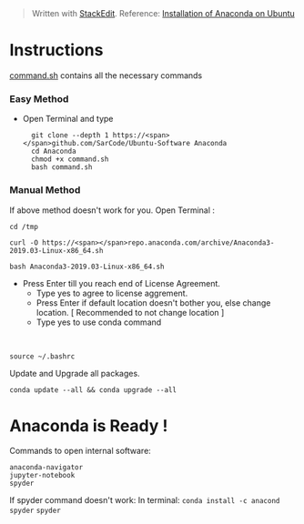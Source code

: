 
﻿


> Written with [StackEdit](https://stackedit.io/).
> Reference: [Installation of Anaconda on Ubuntu](https://www.digitalocean.com/community/tutorials/how-to-install-anaconda-on-ubuntu-18-04-quickstart)

 # Instructions
[command.sh](https://github.com/SarCode/Ubuntu-Software/blob/master/Anaconda/command.sh) contains all the necessary commands

### Easy Method
- Open Terminal and type

		git clone --depth 1 https://<span></span>github.com/SarCode/Ubuntu-Software Anaconda
		cd Anaconda
		chmod +x command.sh
		bash command.sh

	

### Manual Method
If above method doesn't work for you.
Open Terminal :


	cd /tmp

	curl -O https://<span></span>repo.anaconda.com/archive/Anaconda3-2019.03-Linux-x86_64.sh

	bash Anaconda3-2019.03-Linux-x86_64.sh
- Press Enter till you reach end of License Agreement.
	- Type yes to agree to license aggrement.
	- Press Enter if default location doesn't bother you, else change location. [ Recommended to not change location ]
	- Type yes to use conda command

<br>
														
	source ~/.bashrc

Update and Upgrade all packages.

	conda update --all && conda upgrade --all

  

# Anaconda is Ready !

Commands to open internal software:

	anaconda-navigator
	jupyter-notebook
	spyder

If spyder command doesn't work:
In terminal:
`conda install -c anacond spyder`
`spyder`
